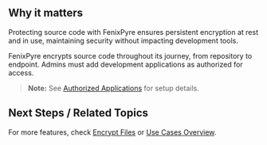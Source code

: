 
## Why it matters
Protecting source code with FenixPyre ensures persistent encryption at rest and in use, maintaining security without impacting development tools.

FenixPyre encrypts source code throughout its journey, from repository to endpoint. Admins must add development applications as authorized for access.

> **Note:** See [Authorized Applications](/04-admin-guide/authorized-applications) for setup details.

## Next Steps / Related Topics
For more features, check [Encrypt Files](/05-user-guide/encrypt-files) or [Use Cases Overview](/08-use-cases/index).